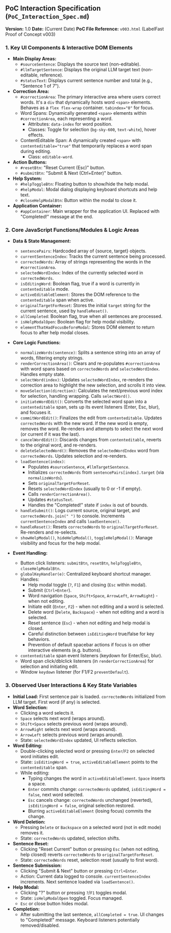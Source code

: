 ## PoC Interaction Specification (`PoC_Interaction_Spec.md`)

**Version:** 1.0
**Date:** (Current Date)
**PoC File Reference:** `v003.html` (LabelFast Proof of Concept v003)

### 1. Key UI Components & Interactive DOM Elements

- **Main Display Areas:**
  - `#sourceSentence`: Displays the source text (non-editable).
  - `#llmTargetSentence`: Displays the original LLM target text (non-editable, reference).
  - `#statusText`: Displays current sentence number and total (e.g., "Sentence 1 of 7").
- **Correction Area:**
  - `#correctionArea`: The primary interactive area where users correct words. It's a `div` that dynamically hosts word `<span>` elements. Behaves as a `flex flex-wrap` container. `tabindex="0"` for focus.
  - Word Spans: Dynamically generated `<span>` elements within `#correctionArea`, each representing a word.
    - Attributes: `data-index` for word position.
    - Classes: Toggle for selection (`bg-sky-600`, `text-white`), hover effects.
  - ContentEditable Span: A dynamically created `<span>` with `contenteditable="true"` that temporarily replaces a word span during editing.
    - Class: `editable-word`.
- **Action Buttons:**
  - `#resetBtn`: "Reset Current (Esc)" button.
  - `#submitBtn`: "Submit & Next (Ctrl+Enter)" button.
- **Help System:**
  - `#helpToggleBtn`: Floating button to show/hide the help modal.
  - `#helpModal`: Modal dialog displaying keyboard shortcuts and help text.
  - `#closeHelpModalBtn`: Button within the modal to close it.
- **Application Container:**
  - `#appContainer`: Main wrapper for the application UI. Replaced with "Completed!" message at the end.

### 2. Core JavaScript Functions/Modules & Logic Areas

- **Data & State Management:**

  - `sentencePairs`: Hardcoded array of {source, target} objects.
  - `currentSentenceIndex`: Tracks the current sentence being processed.
  - `correctedWords`: Array of strings representing the words in the `#correctionArea`.
  - `selectedWordIndex`: Index of the currently selected word in `correctedWords`.
  - `isEditingWord`: Boolean flag, true if a word is currently in `contenteditable` mode.
  - `activeEditableElement`: Stores the DOM reference to the `contenteditable` span when active.
  - `originalTargetForReset`: Stores the initial `target` string for the current sentence, used by `handleReset()`.
  - `allCompleted`: Boolean flag, true when all sentences are processed.
  - `isHelpModalOpen`: Boolean flag for help modal visibility.
  - `elementThatHadFocusBeforeModal`: Stores DOM element to return focus to after help modal closes.

- **Core Logic Functions:**

  - `normalizeWords(sentence)`: Splits a sentence string into an array of words, filtering empty strings.
  - `renderCorrectionArea()`: Clears and re-populates `#correctionArea` with word spans based on `correctedWords` and `selectedWordIndex`. Handles empty state.
  - `selectWord(index)`: Updates `selectedWordIndex`, re-renders the correction area to highlight the new selection, and scrolls it into view.
  - `moveSelection(direction)`: Calculates the next/previous word index for selection, handling wrapping. Calls `selectWord()`.
  - `initiateWordEdit()`: Converts the selected word span into a `contenteditable` span, sets up its event listeners (Enter, Esc, blur), and focuses it.
  - `commitWordEdit()`: Finalizes the edit from `contenteditable`. Updates `correctedWords` with the new word. If the new word is empty, removes the word. Re-renders and attempts to select the next word (or current if it was the last).
  - `cancelWordEdit()`: Discards changes from `contenteditable`, reverts to the original word, and re-renders.
  - `deleteSelectedWord()`: Removes the `selectedWordIndex` word from `correctedWords`. Updates selection and re-renders.
  - `loadSentence(index)`:
    - Populates `#sourceSentence`, `#llmTargetSentence`.
    - Initializes `correctedWords` from `sentencePairs[index].target` (via `normalizeWords`).
    - Sets `originalTargetForReset`.
    - Resets `selectedWordIndex` (usually to 0 or -1 if empty).
    - Calls `renderCorrectionArea()`.
    - Updates `#statusText`.
    - Handles the "Completed!" state if `index` is out of bounds.
  - `handleSubmit()`: Logs current source, original target, and `correctedWords.join(" ")` to console. Increments `currentSentenceIndex` and calls `loadSentence()`.
  - `handleReset()`: Resets `correctedWords` to `originalTargetForReset`. Re-renders and re-selects.
  - `showHelpModal()`, `hideHelpModal()`, `toggleHelpModal()`: Manage visibility and focus for the help modal.

- **Event Handling:**
  - Button click listeners: `submitBtn`, `resetBtn`, `helpToggleBtn`, `closeHelpModalBtn`.
  - `globalKeyHandler(e)`: Centralized keyboard shortcut manager. Handles:
    - Help modal toggle (`?`, `F1`) and closing (`Esc` within modal).
    - Submit (`Ctrl+Enter`).
    - Word navigation (`Space`, `Shift+Space`, `ArrowLeft`, `ArrowRight`) - when not editing.
    - Initiate edit (`Enter`, `F2`) - when not editing and a word is selected.
    - Delete word (`Delete`, `Backspace`) - when not editing and a word is selected.
    - Reset sentence (`Esc`) - when not editing and help modal is closed.
    - Careful distinction between `isEditingWord` true/false for key behaviors.
    - Prevention of default spacebar actions if focus is on other interactive elements (e.g. buttons).
  - `contenteditable` span event listeners (keydown for Enter/Esc, blur).
  - Word span click/dblclick listeners (in `renderCorrectionArea`) for selection and initiating edit.
  - Window `keydown` listener (for F1/F2 `preventDefault`).

### 3. Observed User Interactions & Key State Variables

- **Initial Load:** First sentence pair is loaded. `correctedWords` initialized from LLM target. First word (if any) is selected.
- **Word Selection:**
  - Clicking a word selects it.
  - `Space` selects next word (wraps around).
  - `Shift+Space` selects previous word (wraps around).
  - `ArrowRight` selects next word (wraps around).
  - `ArrowLeft` selects previous word (wraps around).
  - State: `selectedWordIndex` updated, UI reflects selection.
- **Word Editing:**
  - Double-clicking selected word or pressing `Enter`/`F2` on selected word initiates edit.
  - State: `isEditingWord = true`, `activeEditableElement` points to the `contenteditable` span.
  - While editing:
    - Typing changes the word in `activeEditableElement`. `Space` inserts a space.
    - `Enter` commits change: `correctedWords` updated, `isEditingWord = false`, next word selected.
    - `Esc` cancels change: `correctedWords` unchanged (reverted), `isEditingWord = false`, original selection restored.
    - Blurring `activeEditableElement` (losing focus) commits the change.
- **Word Deletion:**
  - Pressing `Delete` or `Backspace` on a selected word (not in edit mode) removes it.
  - State: `correctedWords` updated, selection shifts.
- **Sentence Reset:**
  - Clicking "Reset Current" button or pressing `Esc` (when not editing, help closed) reverts `correctedWords` to `originalTargetForReset`.
  - State: `correctedWords` reset, selection reset (usually to first word).
- **Sentence Submission:**
  - Clicking "Submit & Next" button or pressing `Ctrl+Enter`.
  - Action: Current data logged to console. `currentSentenceIndex` increments. Next sentence loaded via `loadSentence()`.
- **Help Modal:**
  - Clicking "?" button or pressing `?`/`F1` toggles modal.
  - State: `isHelpModalOpen` toggled. Focus managed.
  - `Esc` or close button hides modal.
- **Completion:**
  - After submitting the last sentence, `allCompleted = true`. UI changes to "Completed!" message. Keyboard listeners potentially removed/disabled.
